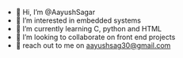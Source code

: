 - 👋 Hi, I’m @AayushSagar
- 👀 I’m interested in embedded systems
- 🌱 I’m currently learning C, python and HTML
- 💞️ I’m looking to collaborate on front end projects
- :calling: reach out to me on aayushsag30@gmail.com

<!---
AayushSagar/AayushSagar is a ✨ special ✨ repository because its `README.md` (this file) appears on your GitHub profile.
You can click the Preview link to take a look at your changes.
--->
